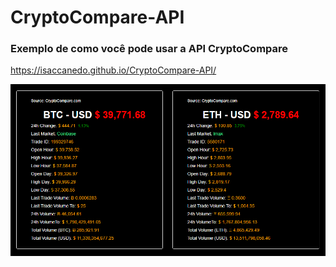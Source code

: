 # CryptoCompare-API
### Exemplo de como você pode usar a API CryptoCompare

https://isaccanedo.github.io/CryptoCompare-API/

<img src="display.jpg">
